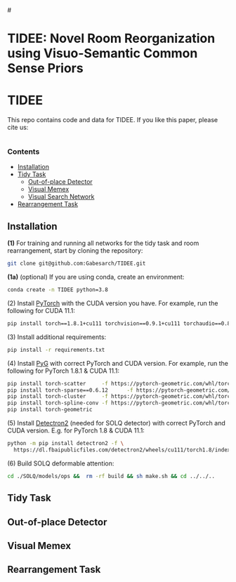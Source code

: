 #<h1 align="left">
    TIDEE: Novel Room Reorganization using Visuo-Semantic Common Sense Priors
</h1>

# TIDEE
This repo contains code and data for TIDEE. If you like this paper, please cite us:
```
```

### Contents
<!--
# To create the table of contents, move the [TOC] line outside of this comment
# and then run the below Python block.
[TOC]
import markdown
with open("README.md", "r") as f:
    a = markdown.markdown(f.read(), extensions=["toc"])
    print(a[:a.index("</div>") + 6])
-->
<div class="toc">
<ul>
<li><a href="#installation"> Installation </a></li>
<li><a href="#tidy-task"> Tidy Task </a><ul>
<li><a href="#out-of-place-detector"> Out-of-place Detector</a></li>
<li><a href="#visual-memex"> Visual Memex</a></li>
<li><a href="#visual-search-network"> Visual Search Network</a></li>
</ul>
<li><a href="#rearrangement-task"> Rearrangement Task </a></li>
</ul>
</div>

## Installation 
**(1)** For training and running all networks for the tidy task and room rearrangement, start by cloning the repository:
```bash
git clone git@github.com:Gabesarch/TIDEE.git
```
**(1a)** (optional) If you are using conda, create an environment: 
```bash
conda create -n TIDEE python=3.8
```

(2) Install [PyTorch](https://pytorch.org/get-started/locally/) with the CUDA version you have. For example, run the following for CUDA 11.1: 
```bash
pip install torch==1.8.1+cu111 torchvision==0.9.1+cu111 torchaudio==0.8.1 -f https://download.pytorch.org/whl/torch_stable.html
```

(3) Install additional requirements: 
```bash
pip install -r requirements.txt
```

(4) Install [PyG](https://pytorch-geometric.readthedocs.io/en/latest/notes/installation.html) with correct PyTorch and CUDA version. 
For example, run the following for PyTorch 1.8.1 & CUDA 11.1:
```bash
pip install torch-scatter     -f https://pytorch-geometric.com/whl/torch-1.8.1+cu111.html
pip install torch-sparse==0.6.12      -f https://pytorch-geometric.com/whl/torch-1.8.1+cu111.html
pip install torch-cluster     -f https://pytorch-geometric.com/whl/torch-1.8.1+cu111.html
pip install torch-spline-conv -f https://pytorch-geometric.com/whl/torch-1.8.1+cu111.html
pip install torch-geometric 
```

(5) Install [Detectron2](https://detectron2.readthedocs.io/en/latest/tutorials/install.html) (needed for SOLQ detector) with correct PyTorch and CUDA version. 
E.g. for PyTorch 1.8 & CUDA 11.1:
```bash
python -m pip install detectron2 -f \
  https://dl.fbaipublicfiles.com/detectron2/wheels/cu111/torch1.8/index.html
```

(6) Build SOLQ deformable attention:
```bash
cd ./SOLQ/models/ops &&  rm -rf build && sh make.sh && cd ../../..
```


## Tidy Task

## Out-of-place Detector

## Visual Memex

## Rearrangement Task

